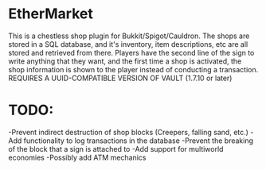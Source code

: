 # EtherMarket
This is a chestless shop plugin for Bukkit/Spigot/Cauldron. The shops are stored in a SQL database, and it's inventory, item descriptions, etc are all stored and retrieved from there. Players have the second line of the sign to write anything that they want, and the first time a shop is activated, the shop information is shown to the player instead of conducting a transaction. REQUIRES A UUID-COMPATIBLE VERSION OF VAULT (1.7.10 or later)


# TODO:
-Prevent indirect destruction of shop blocks (Creepers, falling sand, etc.)
-Add functionality to log transactions in the database
-Prevent the breaking of the block that a sign is attached to
-Add support for multiworld economies
-Possibly add ATM mechanics
